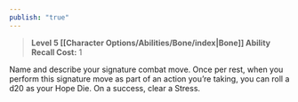 ```yaml
---
publish: "true"
---
```

> **Level 5 [[Character Options/Abilities/Bone/index|Bone]] Ability**
> **Recall Cost:** 1

Name and describe your signature combat move. Once per rest, when you perform this signature move as part of an action you’re taking, you can roll a d20 as your Hope Die. On a success, clear a Stress.
